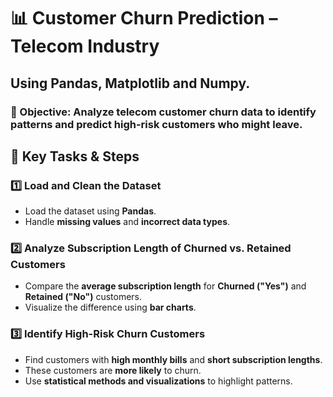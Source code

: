 # **📊 Customer Churn Prediction – Telecom Industry**
## Using Pandas, Matplotlib and Numpy.
###  📌 Objective: Analyze telecom customer churn data to identify patterns and predict high-risk customers who might leave.

## 🔑 Key Tasks & Steps

### 1️⃣ Load and Clean the Dataset
- Load the dataset using **Pandas**.
- Handle **missing values** and **incorrect data types**.

### 2️⃣ Analyze Subscription Length of Churned vs. Retained Customers
- Compare the **average subscription length** for **Churned ("Yes")** and **Retained ("No")** customers.
- Visualize the difference using **bar charts**.

### 3️⃣ Identify High-Risk Churn Customers
- Find customers with **high monthly bills** and **short subscription lengths**.
- These customers are **more likely** to churn.
- Use **statistical methods and visualizations** to highlight patterns.
